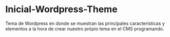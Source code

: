 # Inicial-Wordpress-Theme
Tema de Wordpress en donde se muestran las principales características y elementos a la hora de crear nuestro própio tema en el CMS programando.
